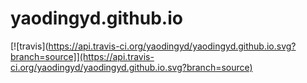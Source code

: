 # yaodingyd.github.io

[![travis](https://api.travis-ci.org/yaodingyd/yaodingyd.github.io.svg?branch=source]](https://api.travis-ci.org/yaodingyd/yaodingyd.github.io.svg?branch=source)
